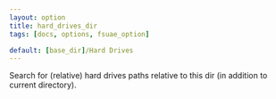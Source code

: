```yaml
---
layout: option
title: hard_drives_dir
tags: [docs, options, fsuae_option]

default: [base_dir]/Hard Drives
---
```


Search for (relative) hard drives paths relative to this dir (in addition
to current directory).
